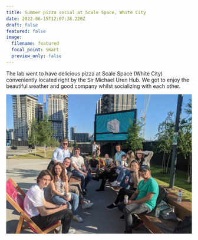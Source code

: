 ```yaml
---
title: Summer pizza social at Scale Space, White City
date: 2022-06-15T12:07:38.220Z
draft: false
featured: false
image:
  filename: featured
  focal_point: Smart
  preview_only: false
---
```

The lab went to have delicious pizza at Scale Space (White City) conveniently located right by the Sir Michael Uren Hub. We got to enjoy the beautiful weather and good company whilst socializing with each other. 

![](lab.jpeg)
